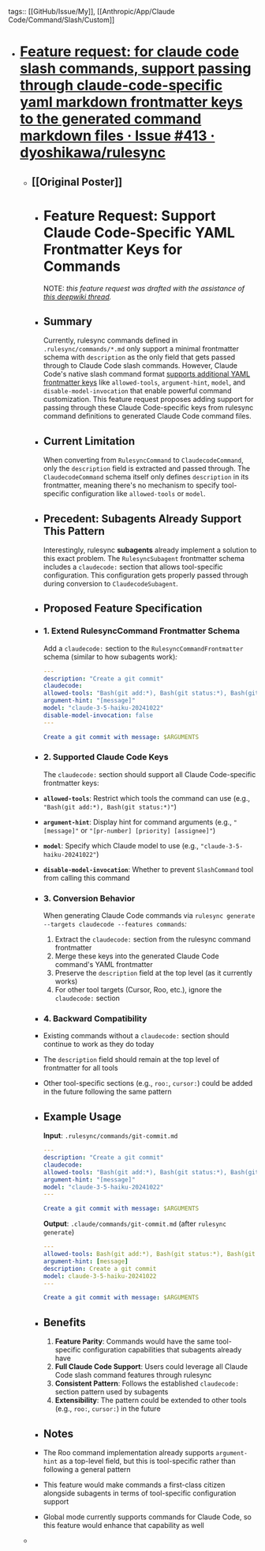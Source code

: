 tags:: [[GitHub/Issue/My]], [[Anthropic/App/Claude Code/Command/Slash/Custom]]

- # [Feature request: for claude code slash commands, support passing through claude-code-specific yaml markdown frontmatter keys to the generated command markdown files · Issue #413 · dyoshikawa/rulesync](https://github.com/dyoshikawa/rulesync/issues/413)
	- ## [[Original Poster]]
		- # Feature Request: Support Claude Code-Specific YAML Frontmatter Keys for Commands
		  
		  NOTE: *this feature request was drafted with the assistance of [this deepwiki thread](https://deepwiki.com/search/claude-code-slash-commands-all_82ed05e6-e4cf-4c98-af1f-295a538d8954).*
		- ## Summary
		  
		  Currently, rulesync commands defined in `.rulesync/commands/*.md` only support a minimal frontmatter schema with `description` as the only field that gets passed through to Claude Code slash commands. However, Claude Code's native slash command format [supports additional YAML frontmatter keys](https://docs.claude.com/en/docs/claude-code/slash-commands#frontmatter) like `allowed-tools`, `argument-hint`, `model`, and `disable-model-invocation` that enable powerful command customization. This feature request proposes adding support for passing through these Claude Code-specific keys from rulesync command definitions to generated Claude Code command files.
		- ## Current Limitation
		  
		  When converting from `RulesyncCommand` to `ClaudecodeCommand`, only the `description` field is extracted and passed through. The `ClaudecodeCommand` schema itself only defines `description` in its frontmatter, meaning there's no mechanism to specify tool-specific configuration like `allowed-tools` or `model`.
		- ## Precedent: Subagents Already Support This Pattern
		  
		  Interestingly, rulesync **subagents** already implement a solution to this exact problem. The `RulesyncSubagent` frontmatter schema includes a `claudecode:` section that allows tool-specific configuration. This configuration gets properly passed through during conversion to `ClaudecodeSubagent`.
		- ## Proposed Feature Specification
		- ### 1. Extend RulesyncCommand Frontmatter Schema
		  
		  Add a `claudecode:` section to the `RulesyncCommandFrontmatter` schema (similar to how subagents work)<cite />:
		  
		  ```yaml
		  ---
		  description: "Create a git commit"
		  claudecode:
		  allowed-tools: "Bash(git add:*), Bash(git status:*), Bash(git commit:*)"
		  argument-hint: "[message]"
		  model: "claude-3-5-haiku-20241022"
		  disable-model-invocation: false
		  ---
		  
		  Create a git commit with message: $ARGUMENTS
		  ```
		- ### 2. Supported Claude Code Keys
		  
		  The `claudecode:` section should support all Claude Code-specific frontmatter keys:
		- **`allowed-tools`**: Restrict which tools the command can use (e.g., `"Bash(git add:*), Bash(git status:*)"`)
		- **`argument-hint`**: Display hint for command arguments (e.g., `"[message]"` or `"[pr-number] [priority] [assignee]"`)
		- **`model`**: Specify which Claude model to use (e.g., `"claude-3-5-haiku-20241022"`)
		- **`disable-model-invocation`**: Whether to prevent `SlashCommand` tool from calling this command
		- ### 3. Conversion Behavior
		  
		  When generating Claude Code commands via `rulesync generate --targets claudecode --features commands`<cite />:
		  
		  1. Extract the `claudecode:` section from the rulesync command frontmatter
		  2. Merge these keys into the generated Claude Code command's YAML frontmatter
		  3. Preserve the `description` field at the top level (as it currently works)
		  4. For other tool targets (Cursor, Roo, etc.), ignore the `claudecode:` section
		- ### 4. Backward Compatibility
		- Existing commands without a `claudecode:` section should continue to work as they do today
		- The `description` field should remain at the top level of frontmatter for all tools
		- Other tool-specific sections (e.g., `roo:`, `cursor:`) could be added in the future following the same pattern
		- ## Example Usage
		  
		  **Input**: `.rulesync/commands/git-commit.md`
		  ```yaml
		  ---
		  description: "Create a git commit"
		  claudecode:
		  allowed-tools: "Bash(git add:*), Bash(git status:*), Bash(git commit:*)"
		  argument-hint: "[message]"
		  model: "claude-3-5-haiku-20241022"
		  ---
		  
		  Create a git commit with message: $ARGUMENTS
		  ```
		  
		  **Output**: `.claude/commands/git-commit.md` (after `rulesync generate`)
		  ```yaml
		  ---
		  allowed-tools: Bash(git add:*), Bash(git status:*), Bash(git commit:*)
		  argument-hint: [message]
		  description: Create a git commit
		  model: claude-3-5-haiku-20241022
		  ---
		  
		  Create a git commit with message: $ARGUMENTS
		  ```
		- ## Benefits
		  
		  1. **Feature Parity**: Commands would have the same tool-specific configuration capabilities that subagents already have<cite />
		  2. **Full Claude Code Support**: Users could leverage all Claude Code slash command features through rulesync
		  3. **Consistent Pattern**: Follows the established `claudecode:` section pattern used by subagents 
		  4. **Extensibility**: The pattern could be extended to other tools (e.g., `roo:`, `cursor:`) in the future
		- ## Notes
		- The Roo command implementation already supports `argument-hint` as a top-level field, but this is tool-specific rather than following a general pattern
		- This feature would make commands a first-class citizen alongside subagents in terms of tool-specific configuration support
		- Global mode currently supports commands for Claude Code, so this feature would enhance that capability as well
	-